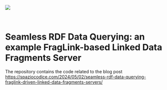 <p><img src="https://github.com/spaziocodice/FragLink/assets/7569632/62918ccc-54af-472b-8732-acfce92a1adf"/></p>
<br/>

# Seamless RDF Data Querying: an example FragLink-based Linked Data Fragments Server

The repository contains the code related to the blog post https://spaziocodice.com/2024/05/02/seamless-rdf-data-querying-fraglink-driven-linked-data-fragments-servers/
